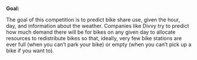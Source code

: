 **Goal:**

 The goal of this competition is to predict bike share use, given the hour, day, and information about the weather. Companies like Divvy try to predict how much demand there will be for bikes on any given day to allocate resources to redistribute bikes so that, ideally, very few bike stations are ever full (when you can’t park your bike) or empty (when you can’t pick up a bike if you want to).
